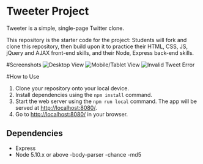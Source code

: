 # Tweeter Project

Tweeter is a simple, single-page Twitter clone.

This repository is the starter code for the project: Students will fork and clone this repository, then build upon it to practice their HTML, CSS, JS, jQuery and AJAX front-end skills, and their Node, Express back-end skills.

#Screenshots
![Desktop View](https://user-images.githubusercontent.com/43653051/228999692-9b1c7ce8-c8ca-4f14-b58b-8f6280c39342.png)
![Mobile/Tablet View](https://user-images.githubusercontent.com/43653051/229000032-9f744d46-5823-492d-ae70-a908b2b699f4.png)
![Invalid Tweet Error](https://user-images.githubusercontent.com/43653051/229000096-d4424e73-a0cb-48d5-bb0b-fdec7b58bd11.png)


#How to Use
1. Clone your repository onto your local device.
2. Install dependencies using the `npm install` command.
3. Start the web server using the `npm run local` command. The app will be served at <http://localhost:8080/>.
4. Go to <http://localhost:8080/> in your browser.

## Dependencies

- Express
- Node 5.10.x or above
-body-parser
-chance
-md5
